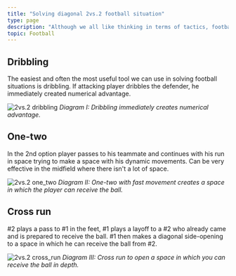 ```yaml
---
title: "Solving diagonal 2vs.2 football situation"
type: page
description: "Although we all like thinking in terms of tactics, football situations are often solved with involvement of only few players. One such, 2vs.2 we explore here."
topic: Football
---
```


## Dribbling

The easiest and often the most useful tool we can use in solving football situations is dribbling. If attacking player dribbles the defender, he immediately created numerical advantage.

![2vs.2 dribbling](/blog/images/2vs2_dribbling.png "2vs.2")
*Diagram I: Dribbling immediately creates numerical advantage.*

## One-two

In the 2nd option player passes to his teammate and continues with his run in space trying to make a space with his dynamic movements. Can be very effective in the midfield where there isn't a lot of space.

![2vs.2 one_two](/blog/images/2vs2_one_two.png "2vs.2")
*Diagram II: One-two with fast movement creates a space in which the player can receive the ball.*

## Cross run

#2 plays a pass to #1 in the feet, #1 plays a layoff to a #2 who already came and is prepared to receive the ball. #1 then makes a diagonal side-opening to a space in which he can receive the ball from #2.

![2vs.2 cross_run](/blog/images/2vs2_cross_run.png "2vs.2")
*Diagram III: Cross run to open a space in which you can receive the ball in depth.*